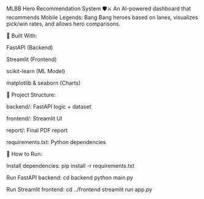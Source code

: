 MLBB Hero Recommendation System 🛡️⚔️
An AI-powered dashboard that recommends Mobile Legends: Bang Bang heroes based on lanes, visualizes pick/win rates, and allows hero comparisons.

🔧 Built With:

FastAPI (Backend)

Streamlit (Frontend)

scikit-learn (ML Model)

matplotlib & seaborn (Charts)

📂 Project Structure:

backend/: FastAPI logic + dataset

frontend/: Streamlit UI

report/: Final PDF report

requirements.txt: Python dependencies

🚀 How to Run:

Install dependencies: pip install -r requirements.txt

Run FastAPI backend: cd backend
python main.py

Run Streamlit frontend: cd ../frontend
streamlit run app.py